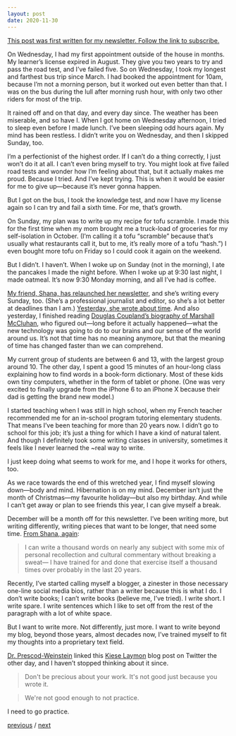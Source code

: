 ```yaml
---
layout: post
date: 2020-11-30
---
```


[This post was first written for my newsletter. Follow the link to subscribe.](https://tinyletter.com/jessdriscoll)

On Wednesday, I had my first appointment outside of the house in months. My learner’s license expired in August. They give you two years to try and pass the road test, and I’ve failed five. So on Wednesday, I took my longest and farthest bus trip since March. I had booked the appointment for 10am, because I’m not a morning person, but it worked out even better than that. I was on the bus during the lull after morning rush hour, with only two other riders for most of the trip.

It rained off and on that day, and every day since. The weather has been miserable, and so have I. When I got home on Wednesday afternoon, I tried to sleep even before I made lunch. I’ve been sleeping odd hours again. My mind has been restless. I didn’t write you on Wednesday, and then I skipped Sunday, too.

I’m a perfectionist of the highest order. If I can’t do a thing correctly, I just won’t do it at all. I can’t even bring myself to try. You might look at five failed road tests and wonder how I’m feeling about that, but it actually makes me proud. Because I tried. And I’ve kept trying. This is when it would be easier for me to give up—because it’s never gonna happen.

But I got on the bus, I took the knowledge test, and now I have my license again so I can try and fail a sixth time. For me, that’s growth.

On Sunday, my plan was to write up my recipe for tofu scramble. I made this for the first time when my mom brought me a truck-load of groceries for my self-isolation in October. (I’m calling it a tofu “scramble” because that’s usually what restaurants call it, but to me, it’s really more of a tofu “hash.”) I even bought more tofu on Friday so I could cook it again on the weekend.

But I didn’t. I haven’t. When I woke up on Sunday (not in the morning), I ate the pancakes I made the night before. When I woke up at 9:30 last night, I made oatmeal. It’s now 9:30 Monday morning, and all I’ve had is coffee.

[My friend, Shana, has relaunched her newsletter](https://shana.substack.com), and she’s writing every Sunday, too. (She’s a professional journalist and editor, so she’s a lot better at deadlines than I am.) [Yesterday, she wrote about time](https://shana.substack.com/p/they-just-keep-moving-the-line). And also yesterday, I finished reading [Douglas Coupland’s biography of Marshall McCluhan](https://en.wikipedia.org/wiki/Extraordinary_Canadians:_Marshall_McLuhan), who figured out—long before it actually happened—what the new technology was going to do to our brains and our sense of the world around us. It’s not that time has no meaning anymore, but that the meaning of time has changed faster than we can comprehend.

My current group of students are between 6 and 13, with the largest group around 10. The other day, I spent a good 15 minutes of an hour-long class explaining how to find words in a book-form dictionary. Most of these kids own tiny computers, whether in the form of tablet or phone. (One was very excited to finally upgrade from the iPhone 6 to an iPhone X because their dad is getting the brand new model.)

I started teaching when I was still in high school, when my French teacher recommended me for an in-school program tutoring elementary students. That means I’ve been teaching for more than 20 years now. I didn’t go to school for this job; it’s just a thing for which I have a kind of natural talent. And though I definitely took some writing classes in university, sometimes it feels like I never learned the ~real way to write.

I just keep doing what seems to work for me, and I hope it works for others, too.

As we race towards the end of this wretched year, I find myself slowing down—body and mind. Hibernation is on my mind. December isn’t just the month of Christmas—my favourite holiday—but also my birthday. And while I can’t get away or plan to see friends this year, I can give myself a break.

December will be a month off for this newsletter. I’ve been writing more, but writing differently, writing pieces that want to be longer, that need some time. [From Shana, again](https://shana.substack.com/p/start-with-the-books-propping-up):

>I can write a thousand words on nearly any subject with some mix of personal recollection and cultural commentary without breaking a sweat— I have trained for and done that exercise itself a thousand times over probably in the last 20 years.

Recently, I’ve started calling myself a blogger, a zinester in those necessary one-line social media bios, rather than a writer because this is what I do. I don’t write books; I can’t write books (believe me, I’ve tried). I write short. I write spare. I write sentences which I like to set off from the rest of the paragraph with a lot of white space.

But I want to write more. Not differently, just more. I want to write beyond my blog, beyond those years, almost decades now, I’ve trained myself to fit my thoughts into a proprietary text field.

[Dr. Prescod-Weinstein](https://twitter.com/IBJIYONGI/status/1332834021823406081) linked this [Kiese Laymon](https://www.kieselaymon.com/blog/2015/1/11/were-not-good-enough-to-not-practice) blog post on Twitter the other day, and I haven’t stopped thinking about it since.

>Don't be precious about your work. It's not good just because you wrote it.

>We're not good enough to not practice.

I need to go practice.

<a href="{{page.previous.url}}">previous</a> / <a href="{{page.next.url}}">next</a>
